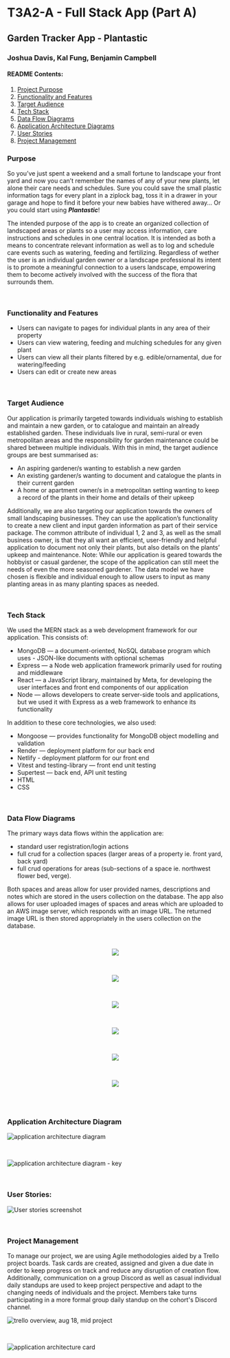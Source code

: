 # T3A2-A - Full Stack App (Part A)

## Garden Tracker App - Plantastic
### Joshua Davis, Kal Fung, Benjamin Campbell

#### **README Contents:**
1. [Project Purpose](#Project-Purpose)  
1. [Functionality and Features](#Functionality-and-Features)  
1. [Target Audience](#Target-Audience)  
1. [Tech Stack](#Tech-Stack)  
1. [Data Flow Diagrams](#Data-Flow-Diagrams)  
1. [Application Architecture Diagrams](#Application-Architecture-Diagrams)  
1. [User Stories](#User-Stories)  
1. [Project Management](#Project-Management)  

### Purpose
So you’ve just spent a weekend and a small fortune to landscape your front yard and now you can’t remember the names of any of your new plants, let alone their care needs and schedules. Sure you could save the small plastic information tags for every plant in a ziplock bag, toss it in a drawer in your garage and hope to find it before your new babies have withered away… Or you could start using ***Plantastic***!  

The intended purpose of the <Garden Tracker> app is to create an organized collection of landscaped areas or plants so a user may access information, care instructions and schedules in one central location. It is intended as both a means to concentrate relevant information as well as to log and schedule care events such as watering, feeding and fertilizing. Regardless of wether the user is an individual garden owner or a landscape professional its intent is to promote a meaningful connection to a users landscape, empowering them to become actively involved with the success of the flora that surrounds them.

<br/>

### Functionality and Features
- Users can navigate to pages for individual plants in any area of their property
- Users can view watering, feeding and mulching schedules for any given plant
- Users can view all their plants filtered by e.g. edible/ornamental, due for watering/feeding
- Users can edit or create new areas

<br/>

### Target Audience
Our application is primarily targeted towards individuals wishing to establish and maintain a new garden, or to catalogue and maintain an already established garden. These individuals live in rural, semi-rural or even metropolitan areas and the responsibility for garden maintenance could be shared between multiple individuals. With this in mind, the target audience groups are best summarised as:
- An aspiring gardener/s wanting to establish a new garden
- An existing gardener/s wanting to document and catalogue the plants in their current garden
- A home or apartment owner/s in a metropolitan setting wanting to keep a record of the plants in their home and details of their upkeep  

Additionally, we are also targeting our application towards the owners of small landscaping businesses. They can use the application’s functionality to create a new client and input garden information as part of their service package.
The common attribute of individual 1, 2 and 3, as well as the small business owner, is that they all want an efficient, user-friendly and helpful application to document not only their plants, but also details on the plants’ upkeep and maintenance.
Note: While our application is geared towards the hobbyist or casual gardener, the scope of the application can still meet the needs of even the more seasoned gardener. The data model we have chosen is flexible and individual enough to allow users to input as many planting areas in as many planting spaces as needed.

<br/>

### Tech Stack
We used the MERN stack as a web development framework for our application. This consists of:
- MongoDB — a document-oriented, NoSQL database program which uses - JSON-like documents with optional schemas
- Express — a Node web application framework primarily used for routing and middleware
- React — a JavaScript library, maintained by Meta, for developing the user interfaces and front end components of our application
- Node — allows developers to create server-side tools and applications, but we used it with Express as a web framework to enhance its functionality  

In addition to these core technologies, we also used:
- Mongoose — provides functionality for MongoDB object modelling and validation
- Render — deployment platform for our back end
- Netlify - deployment platform for our front end
- Vitest and testing-library — front end unit testing
- Supertest — back end, API unit testing
- HTML
- CSS

<br/>

### Data Flow Diagrams

The primary ways data flows within the application are:
- standard user registration/login actions
- full crud for a collection spaces (larger areas of a property ie. front yard, back yard) 
- full crud operations for areas (sub-sections of a space ie. northwest flower bed, verge).

Both spaces and areas allow for user provided names, descriptions and notes which are stored in the users collection on the database. The app also allows for user uploaded images of spaces and areas which are uploaded to an AWS image server, which responds with an image URL. The returned image URL is then stored appropriately in the users collection on the database. 

<br/>

<p align="center">
  <img src="./docs/dataflow-diagrams/legend.jpg" />
</p>


<br/>

<p align="center">
  <img src="./docs/dataflow-diagrams/full-view.jpg" />
</p>


<br/>

<p align="center">
  <img src="./docs/dataflow-diagrams/login.jpg" />
</p>

<br/>  


<p align="center">
  <img src="./docs/dataflow-diagrams/view-spaces-areas.jpg" />
</p>

<br/>  


<p align="center">
  <img src="./docs/dataflow-diagrams/create-update-spaces-areas.jpg" />
</p>


<br/>  


<p align="center">
  <img src="./docs/dataflow-diagrams/add-images.jpg" />
</p>

<br/>
<br/>

### Application Architecture Diagram

![application architecture diagram](./docs/architecture-diagrams/diagram.png)

<br/>

![application architecture diagram - key](./docs/architecture-diagrams/key.png)

<br/>

### User Stories:
![User stories screenshot](./docs/trello-screenshots/user-stores-18-8.png)

<br/>


### Project Management
To manage our project, we are using Agile methodologies aided by a Trello project boards. Task cards are created, assigned and given a due date in order to keep progress on track and reduce any disruption of creation flow. Additionally, communication on a group Discord as well as casual individual daily standups are used to keep project perspective and adapt to the changing needs of individuals and the project. Members take turns participating in a more formal group daily standup on the cohort's Discord channel.

![trello overview, aug 18, mid project](./docs/trello-screenshots/overview-8-18.png)

<br/>

![application architecture card](./docs/trello-screenshots/app-arch-card-8-18.png)